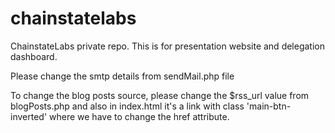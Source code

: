# chainstatelabs
ChainstateLabs private repo. 
This is for presentation website and delegation dashboard.

Please change the smtp details from sendMail.php file

To change the blog posts source, please change the $rss_url value from blogPosts.php and also in index.html it's a link with class 'main-btn-inverted' where we have to change the href attribute.